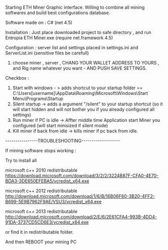 Starting ETH Miner Graphic interface.
Willing to combine all mining softwares and build best configurations database.

Software made on : C# (net 4.5)

Installation :
Just place downloaded project to safe directory , and run Entropia ETH Miner.exe (require net.framework 4.5)

Configuration :
server list and settings placed in settings.ini and ServerList.ini (sensitive files be carefull)

1. choose miner , server , CHANG YOUR WALLET ADDRESS TO YOURS , and Rig name whatever you want - AND PUSH SAVE SETTINGS.

Checkbox : 
1. Start with windows - > adds shortcut to your startup folder  == C:\Users\[username]\AppData\Roaming\Microsoft\Windows\Start Menu\Programs\Startup
2. Silent startup -> adds a argument "/silent" to your startup shortcut (so it will start hidden and will not bother you if you already configured all settings)
3. Run miner if PC is idle ->  Affter middle time Application start Miner you configured (will start minisized if silent mode)
4. Kill miner if back from idle -> kills miner if pc back from idle.


----------------TROUBLESHOOTING-------------------

If mining software stops working :


Try to install all

microsoft c++ 2010 redistributable
https://download.microsoft.com/download/3/2/2/3224B87F-CFA0-4E70-BDA3-3DE650EFEBA5/vcredist_x64.exe

microsoft c++ 2012 redistributable
http://download.microsoft.com/download/1/6/B/16B06F60-3B20-4FF2-B699-5E9B7962F9AE/VSU3/vcredist_x64.exe

microsoft c++ 2013 redistributable
http://download.microsoft.com/download/2/E/6/2E61CFA4-993B-4DD4-91DA-3737CD5CD6E3/vcredist_x64.exe

or find it in redistributable folder.

And then REBOOT your mining PC